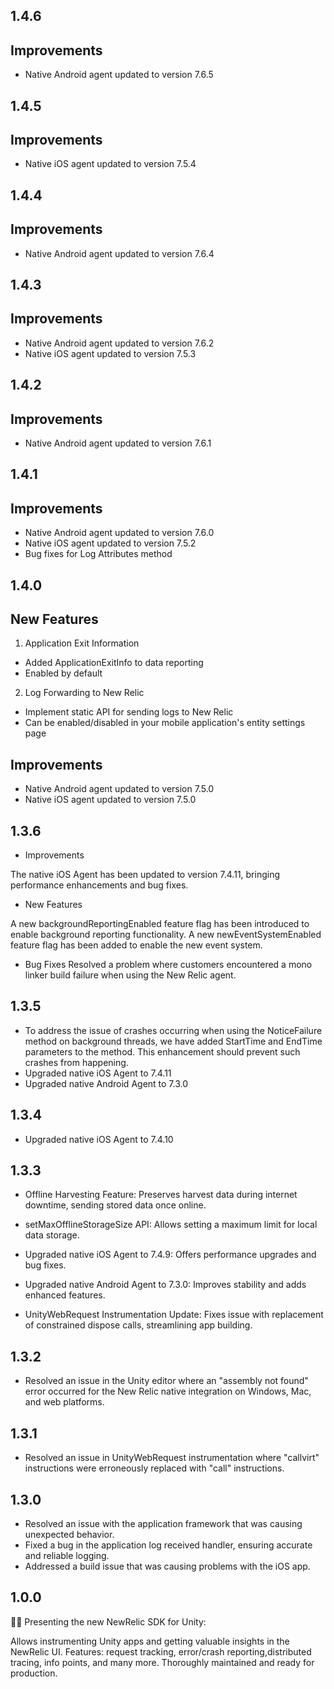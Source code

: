## 1.4.6

## Improvements
- Native Android agent updated to version 7.6.5

## 1.4.5

## Improvements
- Native iOS agent updated to version 7.5.4

## 1.4.4

## Improvements
- Native Android agent updated to version 7.6.4

## 1.4.3


## Improvements

- Native Android agent updated to version 7.6.2
- Native iOS agent updated to version 7.5.3

## 1.4.2


## Improvements

- Native Android agent updated to version 7.6.1

## 1.4.1


## Improvements

- Native Android agent updated to version 7.6.0
- Native iOS agent updated to version 7.5.2
- Bug fixes for Log Attributes method

## 1.4.0

## New Features

1. Application Exit Information
  - Added ApplicationExitInfo to data reporting
  - Enabled by default

2. Log Forwarding to New Relic
  - Implement static API for sending logs to New Relic
  - Can be enabled/disabled in your mobile application's entity settings page

## Improvements

- Native Android agent updated to version 7.5.0
- Native iOS agent updated to version 7.5.0

## 1.3.6

* Improvements

The native iOS Agent has been updated to version 7.4.11, bringing performance enhancements and bug fixes.

* New Features

A new backgroundReportingEnabled feature flag has been introduced to enable background reporting functionality.
A new newEventSystemEnabled feature flag has been added to enable the new event system.

* Bug Fixes
Resolved a problem where customers encountered a mono linker build failure when using the New Relic agent.

## 1.3.5

- To address the issue of crashes occurring when using the NoticeFailure method on background threads, we have added StartTime and EndTime parameters to the method. This enhancement should prevent such crashes from happening.
- Upgraded native iOS Agent to 7.4.11
- Upgraded native Android Agent to 7.3.0

## 1.3.4

- Upgraded native iOS Agent to 7.4.10

## 1.3.3

- Offline Harvesting Feature: Preserves harvest data during internet downtime, sending stored data once online.

- setMaxOfflineStorageSize API: Allows setting a maximum limit for local data storage.

- Upgraded native iOS Agent to 7.4.9: Offers performance upgrades and bug fixes.

- Upgraded native Android Agent to 7.3.0: Improves stability and adds enhanced features.

- UnityWebRequest Instrumentation Update: Fixes issue with replacement of constrained dispose calls, streamlining app building.

## 1.3.2

- Resolved an issue in the Unity editor where an "assembly not found" error occurred for the New Relic native integration on Windows, Mac, and web platforms. 

## 1.3.1

- Resolved an issue in UnityWebRequest instrumentation where "callvirt" instructions were erroneously replaced with "call" instructions.

## 1.3.0

- Resolved an issue with the application framework that was causing unexpected behavior.
- Fixed a bug in the application log received handler, ensuring accurate and reliable logging.
- Addressed a build issue that was causing problems with the iOS app.

## 1.0.0

🎉🎊 Presenting the new NewRelic SDK for Unity:

Allows instrumenting Unity apps and getting valuable insights in the NewRelic UI. Features:
request tracking, error/crash reporting,distributed tracing, info points, and many more. Thoroughly
maintained and ready for production.
